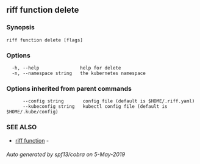 ## riff function delete



### Synopsis



```
riff function delete [flags]
```

### Options

```
  -h, --help               help for delete
  -n, --namespace string   the kubernetes namespace
```

### Options inherited from parent commands

```
      --config string       config file (default is $HOME/.riff.yaml)
      --kubeconfig string   kubectl config file (default is $HOME/.kube/config)
```

### SEE ALSO

* [riff function](riff_function.md)	 - 

###### Auto generated by spf13/cobra on 5-May-2019
